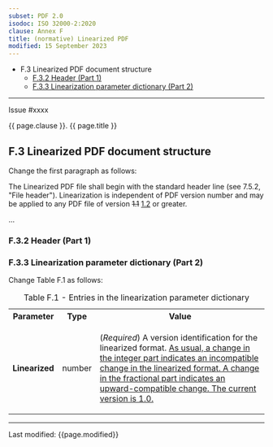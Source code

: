 ```yaml
---
subset: PDF 2.0
isodoc: ISO 32000-2:2020
clause: Annex F
title: (normative) Linearized PDF
modified: 15 September 2023
---
```


<ul class="noprint">
    <li>F.3 Linearized PDF document structure
     <ul>
      <li><a href="#HF.3.2">F.3.2 Header (Part 1)</a>
      </li>
      <li><a href="#HF.3.3">F.3.3 Linearization parameter dictionary (Part 2)</a>
      </li>
     </ul>
    </li>
</ul>
<hr>

<link rel="stylesheet" href="../assets/iso-style.css">
<div class="isostyle">
<div class="fixedpopup" id="issuelink">
    Issue #xxxx
</div>

<p class="fake-h1">{{ page.clause }}. {{ page.title }}</p>

<h2 id="HF.3">F.3 Linearized PDF document structure</h2>

<p class="location">Change the first paragraph as follows:</p>

<p>
The Linearized PDF file shall begin with the standard header line (see 7.5.2, "File header"). Linearization is independent of PDF version number and may be applied to any PDF file of version 
<del onMouseEnter="mouseEnter(this)" data-issue="331">1.1</del>
<ins onMouseEnter="mouseEnter(this)" data-issue="331">1.2</ins> 
or greater.
</p>

<p>...</p>


<h3 id="HF.3.2">F.3.2 Header (Part 1)</h3>

<h3 id="HF.3.3">F.3.3 Linearization parameter dictionary (Part 2)</h3>

<p class="location">Change Table F.1 as follows:</p>

<table>
  <caption id="TableA.1">Table F.1 - Entries in the linearization parameter dictionary</caption>
  <tr>
    <th>Parameter</th>
    <th>Type</th>
    <th>Value</th>
  </tr>
  <tr>
    <td><b>Linearized</b></td>
    <td>number</td>
    <td>
      <p>(<i>Required</i>) A version identification for the linearized format.
      <ins onMouseEnter="mouseEnter(this)" data-issue="153" data-iso="approved">As usual, a change in the integer part
      indicates an incompatible change in the linearized format. A change in the fractional part
      indicates an upward-compatible change. The current version is 1.0.</ins>
      </p>
    </td>
  </tr>
</table>

</div>

<hr>
<p class="footnote">Last modified: {{page.modified}}</p>
